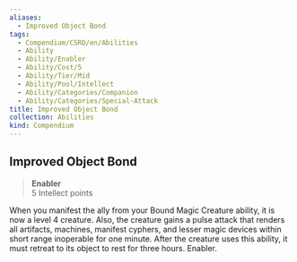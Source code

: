 ```yaml
---
aliases:
  - Improved Object Bond
tags:
  - Compendium/CSRD/en/Abilities
  - Ability
  - Ability/Enabler
  - Ability/Cost/5
  - Ability/Tier/Mid
  - Ability/Pool/Intellect
  - Ability/Categories/Companion
  - Ability/Categories/Special-Attack
title: Improved Object Bond
collection: Abilities
kind: Compendium
---
```

## Improved Object Bond  
>**Enabler**  
>5 Intellect points
  
When you manifest the ally from your Bound Magic Creature ability, it is now a level 4 creature. Also, the creature gains a pulse attack that renders all artifacts, machines, manifest cyphers, and lesser magic devices within short range inoperable for one minute. After the creature uses this ability, it must retreat to its object to rest for three hours. Enabler.